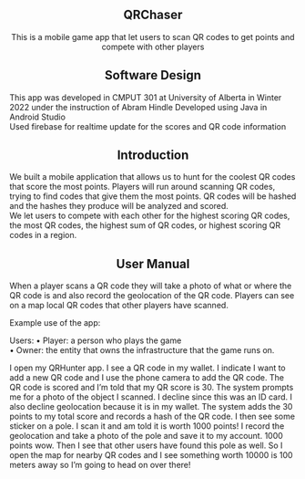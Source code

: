 ## <div align="center">QRChaser</div>

<div align="center">
  <p>
     This is a mobile game app that let users to scan QR codes to get points and compete with other players
  </p>
</div>

## <div align="center">Software Design</div>
This app was developed in CMPUT 301 at University of Alberta in Winter 2022 under the instruction of Abram Hindle
Developed using Java in Android Studio <br>
Used firebase for realtime update for the scores and QR code information

## <div align="center">Introduction</div>

We built a mobile application that allows us to hunt for the coolest QR codes that score the most points. Players will run around scanning QR codes, trying to find codes that give them the most points. QR codes will be hashed and the hashes they produce will be analyzed and scored. <br>
We let users to compete with each other for the highest scoring QR codes, the most QR codes, the highest sum of QR codes, or highest scoring QR codes in a region.

## <div align="center">User Manual</div>

When a player scans a QR code they will take a photo of what or where the QR code is and also record the geolocation of the QR code.
Players can see on a map local QR codes that other players have scanned.

Example use of the app: 
	
Users:
	• Player: a person who plays the game <br>
	• Owner: the entity that owns the infrastructure that the game runs on.

I open my QRHunter app. I see a QR code in my wallet. I indicate I want to add a new QR code and I use the phone camera to add the QR code. The QR code is scored and I’m told that my QR score is 30. The system prompts me for a photo of the object I scanned. I decline since this was an ID card. I also decline geolocation because it is in my wallet. The system adds the 30 points to my total score and records a hash of the QR code. I then see some sticker on a pole. I scan it and am told it is worth 1000 points! I record the geolocation and take a photo of the pole and save it to my account. 1000 points wow. Then I see that other users have found this pole as well. So I open the map for nearby QR codes and I see something worth 10000 is 100 meters away so I’m going to head on over there!
